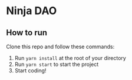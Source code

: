 # Ninja DAO

## How to run

Clone this repo and follow these commands:

1. Run `yarn install` at the root of your directory
2. Run `yarn start` to start the project
3. Start coding!
